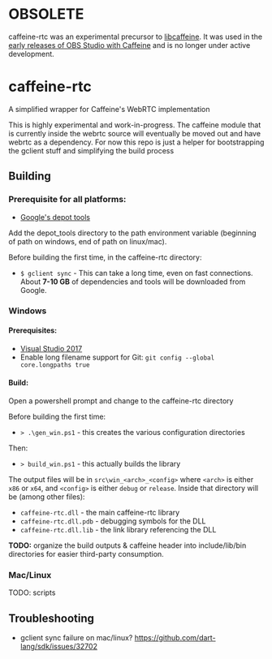 # OBSOLETE #

caffeine-rtc was an experimental precursor to [libcaffeine](https://github.com/caffeinetv/libcaffeine). It was used in the [early releases of OBS Studio with Caffeine](https://github.com/caffeinetv/obs-studio/tree/old-cobs) and is no longer under active development.

# caffeine-rtc

A simplified wrapper for Caffeine's WebRTC implementation

This is highly experimental and work-in-progress. The caffeine module that is currently inside the webrtc source will eventually be moved out and have webrtc as a dependency. For now this repo is just a helper for bootstrapping the gclient stuff and simplifying the build process

## Building

### Prerequisite for all platforms:

* [Google's depot tools](https://webrtc.org/native-code/development/prerequisite-sw/)

Add the depot\_tools directory to the path environment variable (beginning of path on windows, end of path on linux/mac).

Before building the first time, in the caffeine-rtc directory:

* `$ gclient sync` - This can take a long time, even on fast connections. About **7-10 GB** of dependencies and tools will be downloaded from Google.

### Windows

#### Prerequisites:

* [Visual Studio 2017](https://visualstudio.microsoft.com/vs/)
* Enable long filename support for Git: `git config --global core.longpaths true`

#### Build:

Open a powershell prompt and change to the caffeine-rtc directory

Before building the first time:

* `> .\gen_win.ps1` - this creates the various configuration directories

Then:

* `> build_win.ps1` - this actually builds the library

The output files will be in `src\win_<arch>_<config>` where `<arch>` is either `x86` or `x64`, and `<config>` is either `debug` or `release`. Inside that directory will be (among other files):

* `caffeine-rtc.dll` - the main caffeine-rtc library
* `caffeine-rtc.dll.pdb` - debugging symbols for the DLL
* `caffeine-rtc.dll.lib` - the link library referencing the DLL

**TODO:** organize the build outputs & caffeine header into include/lib/bin directories for easier third-party consumption.

### Mac/Linux

TODO: scripts

## Troubleshooting

- gclient sync failure on mac/linux? https://github.com/dart-lang/sdk/issues/32702
